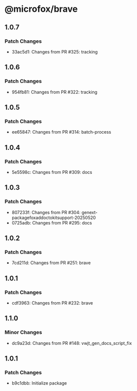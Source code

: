 # @microfox/brave

## 1.0.7

### Patch Changes

- 33ac5d1: Changes from PR #325: tracking

## 1.0.6

### Patch Changes

- 954fb81: Changes from PR #322: tracking

## 1.0.5

### Patch Changes

- ee65847: Changes from PR #314: batch-process

## 1.0.4

### Patch Changes

- 5e5598c: Changes from PR #309: docs

## 1.0.3

### Patch Changes

- 807233f: Changes from PR #304: genext-packagefoxaddoctokitsupport-20250520
- 0725adb: Changes from PR #295: docs

## 1.0.2

### Patch Changes

- 7cd211d: Changes from PR #251: brave

## 1.0.1

### Patch Changes

- cdf3963: Changes from PR #232: brave

## 1.1.0

### Minor Changes

- dc9a23d: Changes from PR #148: vwjt_gen_docs_script_fix

## 1.0.1

### Patch Changes

- b9c1dbb: Initialize package
